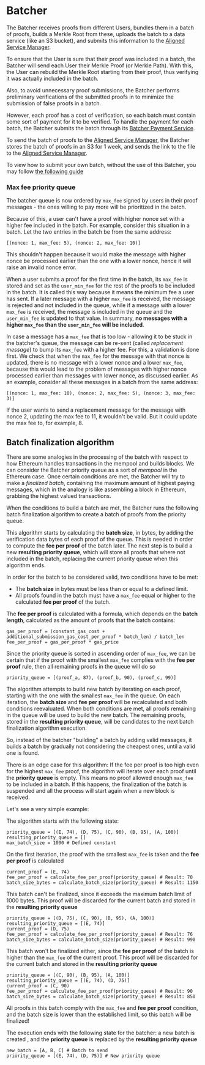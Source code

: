 # Batcher

The Batcher receives proofs from different Users, bundles them in a batch of proofs, builds a Merkle Root from these, uploads the batch to a data service (like an S3 bucket), and submits this information to the [Aligned Service Manager](./3_service_manager_contract.md).

To ensure that the User is sure that their proof was included in a batch, the Batcher will send each User their Merkle Proof (or Merkle Path). With this, the User can rebuild the Merkle Root starting from their proof, thus verifying it was actually included in the batch.

Also, to avoid unnecessary proof submissions, the Batcher performs preliminary verifications of the submitted proofs in to minimize the submission of false proofs in a batch.

However, each proof has a cost of verification, so each batch must contain some sort of payment for it to be verified. To handle the payment for each batch, the Batcher submits the batch through its [Batcher Payment Service](./2_payment_service_contract.md).

To send the batch of proofs to the [Aligned Service Manager](./3_service_manager_contract.md), the Batcher stores the batch of proofs in an S3 for 1 week, and sends the link to the file to the [Aligned Service Manager](./3_service_manager_contract.md).

To view how to submit your own batch, without the use of this Batcher, you may follow [the following guide](../../3_guides/8_submitting_batch_without_batcher.md)


### Max fee priority queue

The batcher queue is now ordered by `max_fee` signed by users in their proof messages - the ones willing to pay more will be prioritized in the batch.

Because of this, a user can't have a proof with higher nonce set with a higher fee included in the batch. For example, consider this situation in a batch. Let the two entries in the batch be from the same address:

	[(nonce: 1, max_fee: 5), (nonce: 2, max_fee: 10)]

This shouldn't happen because it would make the message with higher nonce be processed earlier than the one with a lower nonce, hence it will raise an invalid nonce error.

When a user submits a proof for the first time in the batch, its `max_fee` is stored and set as the `user_min_fee` for the rest of the proofs to be included in the batch. It is called this way because it means the minimum fee a user has sent.
If a later message with a higher `max_fee` is received, the message is rejected and not included in the queue, while if a message with a lower `max_fee` is received,
the message is included in the queue and the `user_min_fee` is updated to that value.
In summary, **no messages with a higher `max_fee` than the `user_min_fee` will be included**.

In case a message has a `max_fee` that is too low - allowing it to be stuck in the batcher's queue, the message can be re-sent (called *replacement message*) to bump its `max_fee` with a higher fee.
For this, a validation is done first. We check that when the `max_fee` for the message with that nonce is updated, there is no message with a lower nonce and a lower `max_fee`, because this would lead to the problem
of messages with higher nonce processed earlier than messages with lower nonce, as discussed earlier.
As an example, consider all these messages in a batch from the same address:

	[(nonce: 1, max_fee: 10), (nonce: 2, max_fee: 5), (nonce: 3, max_fee: 3)]

If the user wants to send a replacement message for the message with nonce 2, updating the max fee to 11, it wouldn't be valid.
But it could update the max fee to, for example, 8.

## Batch finalization algorithm

There are some analogies in the processing of the batch with respect to how Ethereum handles transactions in the mempool and builds blocks.
We can consider the Batcher priority queue as a sort of *mempool* in the Ethereum case. Once certain conditions are met, the Batcher will try to make a *finalized batch*, containing the maximum amount of highest paying messages, which in the analogy is like assembling a block in Ethereum, grabbing the highest valued transactions.

When the conditions to build a batch are met, the Batcher runs the following batch finalization algorithm to create a batch of proofs from the priority queue.

This algorithm starts by calculating the **batch size**, in bytes, by adding the verification data bytes of each proof of the queue. This is needed in order to compute the **fee per proof** of the batch later. The next step is to build a new **resulting priority queue**, which will store all proofs that where not included in the batch, replacing the current priority queue when this algorithm ends.

In order for the batch to be considered valid, two conditions have to be met:
* The **batch size** in bytes must be less than or equal to a defined limit.
* All proofs found in the batch must have a `max_fee` equal or higher to the calculated **fee per proof** of the batch.

The **fee per proof** is calculated with a formula, which depends on the **batch length**, calculated as the amount of proofs that the batch contains:

```
gas_per_proof = (constant_gas_cost + additional_submission_gas_cost_per_proof * batch_len) / batch_len
fee_per_proof = gas_per_proof * gas_price
```

Since the priority queue is sorted in ascending order of `max_fee`, we can be certain that if the proof with the smallest `max_fee` complies with the **fee per proof** rule, then all remaining proofs in the queue will do so

```
priority_queue = [(proof_a, 87), (proof_b, 90), (proof_c, 99)]
```

The algorithm attempts to build new batch by iterating on each proof, starting with the one with the smallest `max_fee` in the queue. On each iteration, the **batch size** and **fee per proof** will be recalculated and both conditions reevaluated. When both conditions are met, all proofs remaining in the queue will be used to build the new batch. The remaining proofs, stored in the **resulting priority queue**, will be candidates to the next batch finalization algorithm execution.

So, instead of the batcher "building" a batch by adding valid messages, it builds a batch by gradually not considering the cheapest ones, until a valid one is found.

There is an edge case for this algorithm: If the fee per proof is too high even for the highest `max_fee` proof, the algorithm will iterate over each proof until the **priority queue** is empty. 
This means no proof allowed enough `max_fee` to be included in a batch.
If this happens, the finalization of the batch is suspended and all the process will start again when a new block is received. 

Let's see a very simple example:

The algorithm starts with the following state:

```
priority_queue = [(E, 74), (D, 75), (C, 90), (B, 95), (A, 100)]
resulting_priority_queue = []
max_batch_size = 1000 # Defined constant
```

On the first iteration, the proof with the smallest `max_fee` is taken and the **fee per proof** is calculated

```
current_proof = (E, 74)
fee_per_proof = calculate_fee_per_proof(priority_queue) # Result: 70
batch_size_bytes = calculate_batch_size(priority_queue) # Result: 1150
```

This batch can't be finalized, since it exceeds the maximum batch limit of 1000 bytes. This proof will be discarded for the current batch and stored in the **resulting priority queue**

```
priority_queue = [(D, 75), (C, 90), (B, 95), (A, 100)]
resulting_priority_queue = [(E, 74)]
current_proof = (D, 75)
fee_per_proof = calculate_fee_per_proof(priority_queue) # Result: 76
batch_size_bytes = calculate_batch_size(priority_queue) # Result: 990
```

This batch won't be finalized either, since the **fee per proof** of the batch is higher than the `max_fee` of the current proof. This proof will be discarded for the current batch and stored in the **resulting priority queue**

```
priority_queue = [(C, 90), (B, 95), (A, 100)]
resulting_priority_queue = [(E, 74), (D, 75)]
current_proof = (C, 90)
fee_per_proof = calculate_fee_per_proof(priority_queue) # Result: 90
batch_size_bytes = calculate_batch_size(priority_queue) # Result: 850
```

All proofs in this batch comply with the `max_fee` and **fee per proof** condition, and the batch size is lower than the established limit, so this batch will be finalized!

The execution ends with the following state for the batcher: a new batch is created , and the **priority queue** is replaced by the **resulting priority queue**

```
new_batch = [A, B, C] # Batch to send
priority_queue = [(E, 74), (D, 75)] # New priority queue
```
